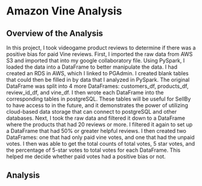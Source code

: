# Amazon Vine Analysis
## Overview of the Analysis
In this project, I took videogame product reviews to determine if there was a positive bias for paid Vine reviews. First, I imported the raw data from AWS S3 and imported that into my google collaboratory file. Using PySpark, I loaded the data into a DataFrame to better manipulate the data. I had created an RDS in AWS, which I linked to PGAdmin. I created blank tables that could then be filled in by data that I analyzed in PySpark. The original DataFrame was split into 4 more DataFrames: customers_df, products_df, review_id_df, and vine_df. I then wrote each DataFrame into the corresponding tables in postgreSQL. These tables will be useful for SellBy to have access to in the future, and it demonstrates the power of utilizing cloud-based data storage that can connect to postgreSQL and other databases.
Next, I took the raw data and filtered it down to a DataFrame where the products that had 20 reviews or more. I filtered it again to set up a DataFrame that had 50% or greater helpful reviews. I then created two DataFrames: one that had only paid vine votes, and one that had the unpaid votes. I then was able to get the total counts of total votes, 5 star votes, and the percentage of 5-star votes to total votes for each DataFrame. This helped me decide whether paid votes had a positive bias or not.
## Analysis
